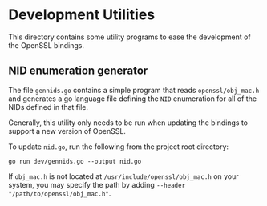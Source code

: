 # Development Utilities

This directory contains some utility programs to ease the development of the
OpenSSL bindings.

## NID enumeration generator

The file `gennids.go` contains a simple program that reads `openssl/obj_mac.h`
and generates a go language file defining the `NID` enumeration for all of the
NIDs defined in that file.

Generally, this utility only needs to be run when updating the bindings to
support a new version of OpenSSL.

To update `nid.go`, run the following from the project root directory:

```
go run dev/gennids.go --output nid.go
```

If `obj_mac.h` is not located at `/usr/include/openssl/obj_mac.h` on your system,
you may specify the path by adding `--header "/path/to/openssl/obj_mac.h"`.